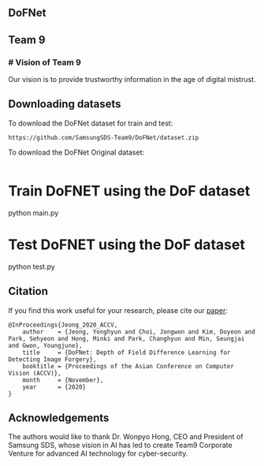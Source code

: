 ## DoFNet
<h2>Team 9</h2>
<div>
 <h3># Vision of Team 9</h3>
 <p>
   Our vision is to provide trustworthy information in the age of digital mistrust. </p>
</div>


## Downloading datasets
To download the DoFNet dataset for train and test:
```
https://github.com/SamsungSDS-Team9/DoFNet/dataset.zip
```
To download the DoFNet Original dataset:
```

```
# Train DoFNET using the DoF dataset
python main.py
# Test DoFNET using the DoF dataset
python test.py
## Citation
If you find this work useful for your research, please cite our [paper](https://openaccess.thecvf.com/content/ACCV2020/papers/Jeong_DoFNet_Depth_of_Field_Difference_Learning_for_Detecting_Image_Forgery_ACCV_2020_paper.pdf):
```
@InProceedings{Jeong_2020_ACCV,
    author    = {Jeong, Yonghyun and Choi, Jongwon and Kim, Doyeon and Park, Sehyeon and Hong, Minki and Park, Changhyun and Min, Seungjai and Gwon, Youngjune},
    title     = {DoFNet: Depth of Field Difference Learning for Detecting Image Forgery},
    booktitle = {Proceedings of the Asian Conference on Computer Vision (ACCV)},
    month     = {November},
    year      = {2020}
}
```

## Acknowledgements
The authors would like to thank Dr. Wonpyo Hong, CEO and President of Samsung SDS, whose vision in AI has led to create Team9 Corporate Venture for advanced AI technology for cyber-security. 
